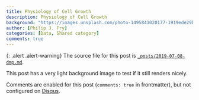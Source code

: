 ```yaml
---
title: Physiology of Cell Growth
description: Physiology of Cell Growth
background: "https://images.unsplash.com/photo-1495841020177-1919ede29bd8?ixid=eyJhcHBfaWQiOjEyMDd9&auto=format&fit=crop&w=1000&q=80"
author: [Philip J. Fry]
categories: [Data, Shared category]
comments: true
---
```


{: .alert .alert-warning}
The source file for this post is [`_posts/2019-07-08-dmp.md`](https://raw.githubusercontent.com/peterdesmet/petridish/master/_posts/2019-07-08-dmp.md).

This post has a very light background image to test if it still renders nicely.

Comments are enabled for this post (`comments: true` in frontmatter), but not configured on [Disqus](https://disqus.com/).
